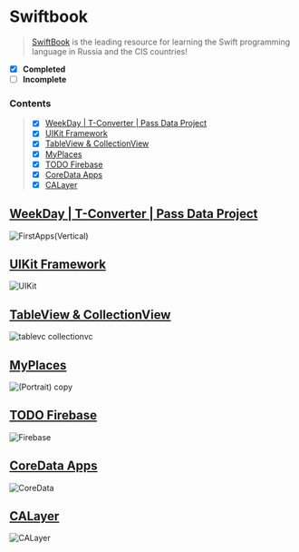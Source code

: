 # Swiftbook
  >[SwiftBook](https://swiftbook.ru/) is the leading resource for learning the Swift programming language in Russia and the CIS countries!

 - [x] **Completed**
 - [ ] **Incomplete**

### Contents  
>- [x] [WeekDay | T-Converter | Pass Data Project](#1)
>- [x] [UIKit Framework](#2)
>- [x] [TableView & CollectionView](#3)
>- [x] [MyPlaces](#4)
>- [x] [TODO Firebase](#5)
>- [x] [CoreData Apps](#6)
>- [x] [CALayer](#7)


<a name="1"></a>
## [WeekDay | T-Converter | Pass Data Project](https://github.com/mrgsdev/Swiftbook/edit/main/FirstApps/)
![FirstApps(Vertical)](https://github.com/mrgsdev/Swiftbook/assets/157994617/d5a195d7-ddce-48ff-ba51-fa344bbb1951)

<a name="2"></a>
## [UIKit Framework](https://github.com/mrgsdev/Swiftbook/tree/main/Framework-UIKit)
![UIKit](https://github.com/mrgsdev/Swiftbook/assets/157994617/78ac2bd1-2fbc-4e37-af61-2dcef2062fb9)

<a name="3"></a>
## [TableView & CollectionView](https://github.com/mrgsdev/Swiftbook/tree/main/TableView%26CollectionVIew) 
![tablevc collectionvc](https://github.com/mrgsdev/Swiftbook/assets/157994617/d44fa195-9863-4947-a293-5065d1a1809f)

<a name="4"></a>
## [MyPlaces](https://github.com/mrgsdev/Swiftbook/tree/main/MyPlaces) 
![(Portrait) copy](https://github.com/mrgsdev/Swiftbook/assets/157994617/0f336306-cbda-4979-af3f-3db710a51655)

<a name="5"></a>
## [TODO Firebase](https://github.com/mrgsdev/Swiftbook/tree/main/TODO)
![Firebase](https://github.com/mrgsdev/Swiftbook/assets/157994617/9f7db94f-7d10-4122-8b3a-23f25cfe3ba0)

<a name="6"></a>
## [CoreData Apps](https://github.com/mrgsdev/Swiftbook/tree/main/TODO-CoreData)
![CoreData](https://github.com/mrgsdev/Swiftbook/assets/157994617/0655299d-1d7a-4309-b9dc-2978b6985787)

<a name="7"></a>
## [CALayer](https://github.com/mrgsdev/Swiftbook/tree/main/CALayer)
![CALayer](https://github.com/mrgsdev/Swiftbook/assets/157994617/3bb9c310-a208-44b2-86de-e5559adead3b)

